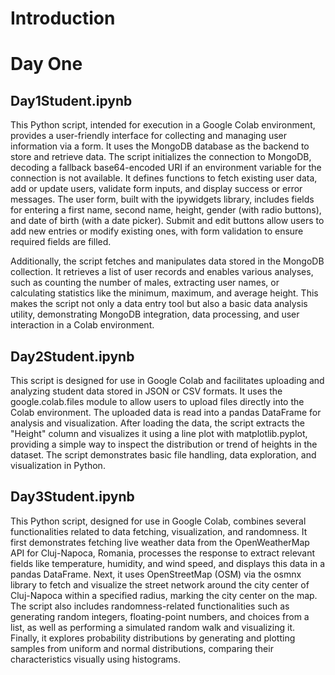 # Introduction



# Day One

## Day1Student.ipynb

This Python script, intended for execution in a Google Colab environment, provides a user-friendly interface for collecting and managing user information via a form. It uses the MongoDB database as the backend to store and retrieve data. The script initializes the connection to MongoDB, decoding a fallback base64-encoded URI if an environment variable for the connection is not available. It defines functions to fetch existing user data, add or update users, validate form inputs, and display success or error messages. The user form, built with the ipywidgets library, includes fields for entering a first name, second name, height, gender (with radio buttons), and date of birth (with a date picker). Submit and edit buttons allow users to add new entries or modify existing ones, with form validation to ensure required fields are filled.

Additionally, the script fetches and manipulates data stored in the MongoDB collection. It retrieves a list of user records and enables various analyses, such as counting the number of males, extracting user names, or calculating statistics like the minimum, maximum, and average height. This makes the script not only a data entry tool but also a basic data analysis utility, demonstrating MongoDB integration, data processing, and user interaction in a Colab environment.


## Day2Student.ipynb

This script is designed for use in Google Colab and facilitates uploading and analyzing student data stored in JSON or CSV formats. It uses the google.colab.files module to allow users to upload files directly into the Colab environment. The uploaded data is read into a pandas DataFrame for analysis and visualization. After loading the data, the script extracts the "Height" column and visualizes it using a line plot with matplotlib.pyplot, providing a simple way to inspect the distribution or trend of heights in the dataset. The script demonstrates basic file handling, data exploration, and visualization in Python.


## Day3Student.ipynb

This Python script, designed for use in Google Colab, combines several functionalities related to data fetching, visualization, and randomness. It first demonstrates fetching live weather data from the OpenWeatherMap API for Cluj-Napoca, Romania, processes the response to extract relevant fields like temperature, humidity, and wind speed, and displays this data in a pandas DataFrame. Next, it uses OpenStreetMap (OSM) via the osmnx library to fetch and visualize the street network around the city center of Cluj-Napoca within a specified radius, marking the city center on the map. The script also includes randomness-related functionalities such as generating random integers, floating-point numbers, and choices from a list, as well as performing a simulated random walk and visualizing it. Finally, it explores probability distributions by generating and plotting samples from uniform and normal distributions, comparing their characteristics visually using histograms.
